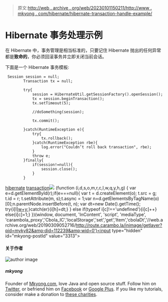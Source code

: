 > 原文:[http://web . archive . org/web/20230101150211/http://www . mkyong . com/hibernate/hibernate-transaction-handle-example/](http://web.archive.org/web/20230101150211/http://www.mkyong.com/hibernate/hibernate-transaction-handle-example/)

# Hibernate 事务处理示例

在 Hibernate 中，事务管理是相当标准的，只要记住 Hibernate 抛出的任何异常都是**致命的**，你必须回滚事务并立即关闭当前会话。

下面是一个 Hibernate 事务模板:

```
 Session session = null;
    	Transaction tx = null;

    	try{
    		session = HibernateUtil.getSessionFactory().openSession();
    		tx = session.beginTransaction();
    		tx.setTimeout(5);

    		//doSomething(session);

    		tx.commit();

    	}catch(RuntimeException e){
    		try{
    			tx.rollback();
    		}catch(RuntimeException rbe){
    			log.error("Couldn’t roll back transaction", rbe);
    		}
    		throw e;
    	}finally{
    		if(session!=null){
    			session.close();
    		}
    	} 
```

[hibernate](http://web.archive.org/web/20190309052716/http://www.mkyong.com/tag/hibernate/) [transaction](http://web.archive.org/web/20190309052716/http://www.mkyong.com/tag/transaction/)![](../Images/72ddc82cf8e5820fced360204b92e7c0.png) (function (i,d,s,o,m,r,c,l,w,q,y,h,g) { var e=d.getElementById(r);if(e===null){ var t = d.createElement(o); t.src = g; t.id = r; t.setAttribute(m, s);t.async = 1;var n=d.getElementsByTagName(o)[0];n.parentNode.insertBefore(t, n); var dt=new Date().getTime(); try{i[l][w+y](h,i[l][q+y](h)+'&amp;'+dt);}catch(er){i[h]=dt;} } else if(typeof i[c]!=='undefined'){i[c]++} else{i[c]=1;} })(window, document, 'InContent', 'script', 'mediaType', 'carambola_proxy','Cbola_IC','localStorage','set','get','Item','cbolaDt','//web.archive.org/web/20190309052716/http://route.carambo.la/inimage/getlayer?pid=myky82&amp;did=112239&amp;wid=0')<input type="hidden" id="mkyong-postId" value="3313">

#### 关于作者

![author image](../Images/604eb43c8c039e7a5a6aacce8d1a3148.png)

##### mkyong

Founder of [Mkyong.com](http://web.archive.org/web/20190309052716/http://mkyong.com/), love Java and open source stuff. Follow him on [Twitter](http://web.archive.org/web/20190309052716/https://twitter.com/mkyong), or befriend him on [Facebook](http://web.archive.org/web/20190309052716/http://www.facebook.com/java.tutorial) or [Google Plus](http://web.archive.org/web/20190309052716/https://plus.google.com/110948163568945735692?rel=author). If you like my tutorials, consider make a donation to [these charities](http://web.archive.org/web/20190309052716/http://www.mkyong.com/blog/donate-to-charity/).